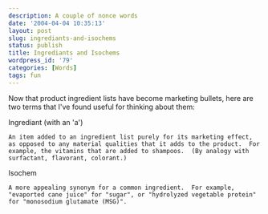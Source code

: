 ```yaml
---
description: A couple of nonce words
date: '2004-04-04 10:35:13'
layout: post
slug: ingrediants-and-isochems
status: publish
title: Ingrediants and Isochems
wordpress_id: '79'
categories: [Words]
tags: fun
---
```


Now that product ingredient lists have become marketing bullets, here are two terms that I've found useful for thinking about them:

Ingrediant (with an 'a')

    An item added to an ingredient list purely for its marketing effect, as opposed to any material qualities that it adds to the product.  For example, the vitamins that are added to shampoos.  (By analogy with surfactant, flavorant, colorant.)

Isochem

    A more appealing synonym for a common ingredient.  For example, "evaported cane juice" for "sugar", or "hydrolyzed vegetable protein" for "monosodium glutamate (MSG)".

